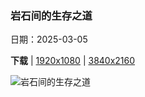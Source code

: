 ### 岩石间的生存之道

日期：2025-03-05

**下载**  |  [1920x1080](https://cn.bing.com/th?id=OHR.NevadaBigHorns_ZH-CN5987046965_1920x1080.jpg)  |  [3840x2160](https://cn.bing.com/th?id=OHR.NevadaBigHorns_ZH-CN5987046965_UHD.jpg)

![岩石间的生存之道](https://cn.bing.com/th?id=OHR.NevadaBigHorns_ZH-CN5987046965_1920x1080.jpg "沙漠大角羊，内华达州火焰谷州立公园，美国 (© Rachid Dahnoun/Cavan Images)")

